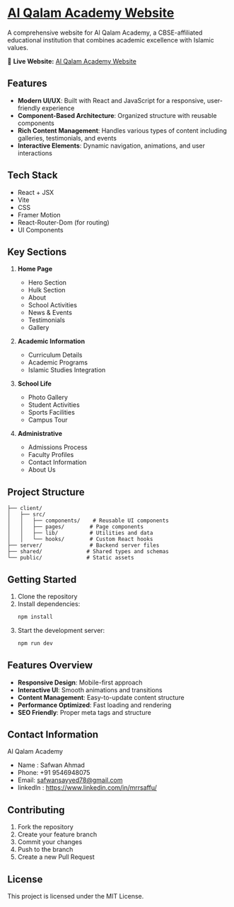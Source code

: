 # [ Al Qalam Academy Website](https://mrsaffu.github.io/Al-Qalam-Academy-Web-Application/)

A comprehensive website for Al Qalam Academy, a CBSE-affiliated educational institution that combines academic excellence with Islamic values.

🔗 **Live Website:** [Al Qalam Academy Website](https://mrsaffu.github.io/Al-Qalam-Academy-Web-Application/)

## Features

- **Modern UI/UX**: Built with React and JavaScript for a responsive, user-friendly experience
- **Component-Based Architecture**: Organized structure with reusable components
- **Rich Content Management**: Handles various types of content including galleries, testimonials, and events
- **Interactive Elements**: Dynamic navigation, animations, and user interactions

## Tech Stack

- React + JSX
- Vite
- CSS
- Framer Motion
- React-Router-Dom (for routing)
- UI Components

## Key Sections

1. **Home Page**

   - Hero Section
   - Hulk Section
   - About
   - School Activities
   - News & Events
   - Testimonials
   - Gallery

2. **Academic Information**

   - Curriculum Details
   - Academic Programs
   - Islamic Studies Integration

3. **School Life**

   - Photo Gallery
   - Student Activities
   - Sports Facilities
   - Campus Tour

4. **Administrative**
   - Admissions Process
   - Faculty Profiles
   - Contact Information
   - About Us

## Project Structure

```
├── client/
│   ├── src/
│   │   ├── components/    # Reusable UI components
│   │   ├── pages/        # Page components
│   │   ├── lib/          # Utilities and data
│   │   └── hooks/        # Custom React hooks
├── server/               # Backend server files
├── shared/              # Shared types and schemas
└── public/              # Static assets
```

## Getting Started

1. Clone the repository
2. Install dependencies:
   ```bash
   npm install
   ```
3. Start the development server:
   ```bash
   npm run dev
   ```

## Features Overview

- **Responsive Design**: Mobile-first approach
- **Interactive UI**: Smooth animations and transitions
- **Content Management**: Easy-to-update content structure
- **Performance Optimized**: Fast loading and rendering
- **SEO Friendly**: Proper meta tags and structure

## Contact Information

Al Qalam Academy

- Name : Safwan Ahmad 
- Phone: +91 9546948075
- Email: safwansayyed78@gmail.com
- linkedIn : https://www.linkedin.com/in/mrrsaffu/

## Contributing

1. Fork the repository
2. Create your feature branch
3. Commit your changes
4. Push to the branch
5. Create a new Pull Request

## License

This project is licensed under the MIT License.
